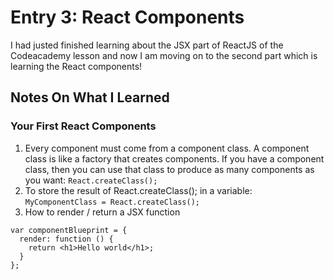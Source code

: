 # Entry 3: React Components
I had justed finished learning about the JSX part of ReactJS of the Codeacademy lesson and now I am moving
on to the second part which is learning the React components!

## Notes On What I Learned 
### Your First React Components
1. Every component must come from a component class. A component class is like a factory that creates 
components. If you have a component class, then you can use that class to produce as many components 
as you want: ```React.createClass();```
2. To store the result of React.createClass(); in a variable: ```MyComponentClass = React.createClass();```
3. How to render / return a JSX function
```
var componentBlueprint = {
  render: function () {
    return <h1>Hello world</h1>;
  }
};
```